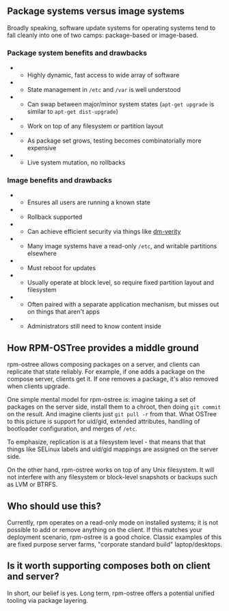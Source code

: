## Package systems versus image systems

Broadly speaking, software update systems for operating systems tend
to fall cleanly into one of two camps: package-based or image-based.

### Package system benefits and drawbacks

 * + Highly dynamic, fast access to wide array of software
 * + State management in `/etc` and `/var` is well understood 
 * + Can swap between major/minor system states (`apt-get upgrade` is similar to `apt-get dist-upgrade`)
 * + Work on top of any filesystem or partition layout
 * - As package set grows, testing becomes combinatorially more expensive
 * - Live system mutation, no rollbacks

### Image benefits and drawbacks

 * + Ensures all users are running a known state
 * + Rollback supported
 * + Can achieve efficient security via things like [dm-verity](http://lwn.net/Articles/459420/)
 * - Many image systems have a read-only `/etc`, and writable partitions elsewhere
 * - Must reboot for updates
 * - Usually operate at block level, so require fixed partition layout and filesystem
 * - Often paired with a separate application mechanism, but misses out on things that aren't apps
 * - Administrators still need to know content inside

## How RPM-OSTree provides a middle ground

rpm-ostree allows composing packages on a server, and clients can
replicate that state reliably.  For example, if one adds a package on
the compose server, clients get it.  If one removes a package, it's
also removed when clients upgrade.

One simple mental model for rpm-ostree is: imagine taking a set of
packages on the server side, install them to a chroot, then doing `git
commit` on the result.  And imagine clients just `git pull -r` from
that.  What OSTree to this picture is support for uid/gid, extended
attributes, handling of bootloader configuration, and merges of
`/etc`.

To emphasize, replication is at a filesystem level - that means that
that things like SELinux labels and uid/gid mappings are assigned on
the server side.

On the other hand, rpm-ostree works on top of any Unix filesystem.  It
will not interfere with any filesystem or block-level snapshots or
backups such as LVM or BTRFS.

## Who should use this?

Currently, rpm operates on a read-only mode on installed systems; it
is not possible to add or remove anything on the client.  If this
matches your deployment scenario, rpm-ostree is a good choice.
Classic examples of this are fixed purpose server farms, "corporate
standard build" laptop/desktops.

## Is it worth supporting composes both on client and server?

In short, our belief is yes.  Long term, rpm-ostree offers a potential
unified tooling via package layering.

